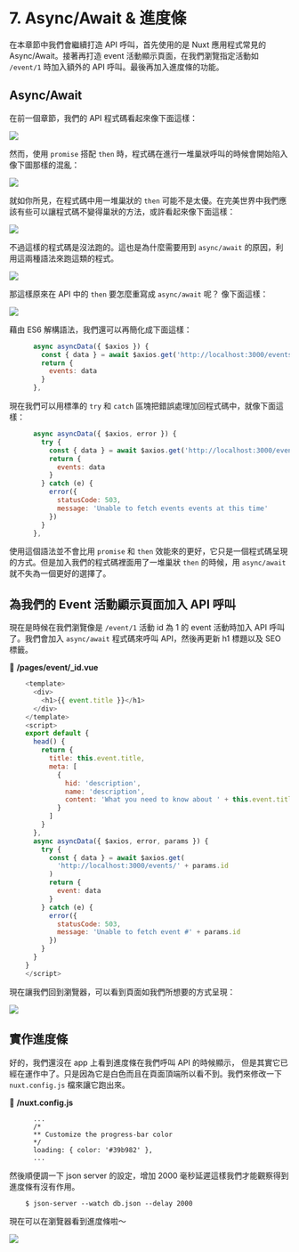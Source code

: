 # 7. Async/Await & 進度條

在本章節中我們會繼續打造 API 呼叫，首先使用的是 Nuxt 應用程式常見的 Async/Await。接著再打造 event 活動顯示頁面，在我們瀏覽指定活動如 `/event/1` 時加入額外的 API 呼叫。最後再加入進度條的功能。

## Async/Await

在前一個章節，我們的 API 程式碼看起來像下面這樣：

![](assets/Ch07/01.jpg)

然而，使用 `promise` 搭配 `then` 時，程式碼在進行一堆巢狀呼叫的時候會開始陷入像下圖那樣的混亂：

![](assets/Ch07/02.jpg)

就如你所見，在程式碼中用一堆巢狀的 `then` 可能不是太優。在完美世界中我們應該有些可以讓程式碼不變得巢狀的方法，或許看起來像下面這樣：

![](assets/Ch07/03.jpg)

不過這樣的程式碼是沒法跑的。這也是為什麼需要用到 `async/await` 的原因，利用這兩種語法來跑這類的程式。

![](assets/Ch07/04.jpg)

那這樣原來在 API 中的 `then` 要怎麼重寫成 `async/await` 呢？ 像下面這樣：

![](assets/Ch07/05.jpg)

藉由 ES6 解構語法，我們還可以再簡化成下面這樣：

```javascript
      async asyncData({ $axios }) {
        const { data } = await $axios.get('http://localhost:3000/events')
        return {
          events: data
        }
      },
```

現在我們可以用標準的 `try` 和 `catch` 區塊把錯誤處理加回程式碼中，就像下面這樣：

```javascript
      async asyncData({ $axios, error }) {
        try {
          const { data } = await $axios.get('http://localhost:3000/events')
          return {
            events: data
          }
        } catch (e) {
          error({
            statusCode: 503,
            message: 'Unable to fetch events events at this time'
          })
        }
      },
```

使用這個語法並不會比用 `promise` 和 `then` 效能來的更好，它只是一個程式碼呈現的方式。但是加入我們的程式碼裡面用了一堆巢狀 `then` 的時候，用 `async/await` 就不失為一個更好的選擇了。

## 為我們的 Event 活動顯示頁面加入 API 呼叫

現在是時候在我們瀏覽像是 `/event/1` 活動 id 為 1 的 event 活動時加入 API 呼叫了。我們會加入 `async/await` 程式碼來呼叫 API，然後再更新 h1 標題以及 SEO 標籤。

📃 **/pages/event/_id.vue**

```javascript
    <template>
      <div>
        <h1>{{ event.title }}</h1>
      </div>
    </template>
    <script>
    export default {
      head() {
        return {
          title: this.event.title,
          meta: [
            {
              hid: 'description',
              name: 'description',
              content: 'What you need to know about ' + this.event.title
            }
          ]
        }
      },
      async asyncData({ $axios, error, params }) {
        try {
          const { data } = await $axios.get(
            'http://localhost:3000/events/' + params.id
          )
          return {
            event: data
          }
        } catch (e) {
          error({
            statusCode: 503,
            message: 'Unable to fetch event #' + params.id
          })
        }
      }
    }
    </script>
```

現在讓我們回到瀏覽器，可以看到頁面如我們所想要的方式呈現：

![](assets/Ch07/06.gif)

## 實作進度條

好的，我們還沒在 app 上看到進度條在我們呼叫 API 的時候顯示， 但是其實它已經在運作中了。只是因為它是白色而且在頁面頂端所以看不到。我們來修改一下 `nuxt.config.js` 檔來讓它跑出來。

📃 **/nuxt.config.js**

```
      ...
      /*
      ** Customize the progress-bar color
      */
      loading: { color: '#39b982' },
      ...
```

然後順便調一下 json server 的設定，增加 2000 毫秒延遲這樣我們才能觀察得到進度條有沒有作用。

```
    $ json-server --watch db.json --delay 2000
```

現在可以在瀏覽器看到進度條啦～

![](assets/Ch07/07.gif)

























